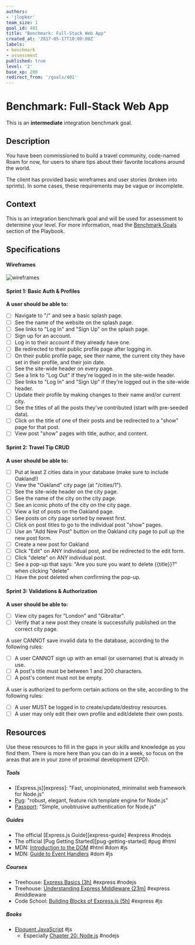 ```yaml
---
authors:
- 'jlopker'
team_size: 1
goal_id: 401
title: "Benchmark: Full-Stack Web App"
created_at: '2017-05-17T10:00:00Z'
labels:
- benchmark
- assessment
published: true
level: '2'
base_xp: 200
redirect_from: '/goals/401'
---
```


# Benchmark: Full-Stack Web App

This is an **intermediate** integration benchmark goal.

## Description

You have been commissioned to build a travel community, code-named Roam for now, for users to share tips about their favorite locations around the world.

The client has provided basic wireframes and user stories (broken into sprints). In some cases, these requirements may be vague or incomplete.

## Context

This is an integration benchmark goal and will be used for assessment to determine your level. For more information, read the [Benchmark Goals](https://playbook.learnersguild.org/Learning_Guide/Goals/Benchmark_Goals.html) section of the Playbook.

## Specifications

#### Wireframes
![wireframes](https://cloud.githubusercontent.com/assets/3010270/25254113/c2660cca-25d8-11e7-9a1b-22c254e9b75f.png)

#### Sprint 1: Basic Auth & Profiles

**A user should be able to:**

- [ ] Navigate to "/" and see a basic splash page.
- [ ] See the name of the website on the splash page.
- [ ] See links to "Log In" and "Sign Up" on the splash page.
- [ ] Sign up for an account.
- [ ] Log in to their account if they already have one.
- [ ] Be redirected to their public profile page after logging in.
- [ ] On their public profile page, see their name, the current city they have set in their profile, and their join date.
- [ ] See the site-wide header on every page.
- [ ] See a link to "Log Out" if they're logged in in the site-wide header.
- [ ] See links to "Log In" and "Sign Up" if they're logged out in the site-wide header.
- [ ] Update their profile by making changes to their name and/or current city.
- [ ] See the titles of all the posts they've contributed (start with pre-seeded data).
- [ ] Click on the title of one of their posts and be redirected to a "show" page for that post.
- [ ] View post "show" pages with title, author, and content.

#### Sprint 2: Travel Tip CRUD

**A user should be able to:**

- [ ] Put at least 2 cities data in your database (make sure to include Oakland!)
- [ ] View the "Oakland" city page (at "/cities/1").
- [ ] See the site-wide header on the city page.
- [ ] See the name of the city on the city page.
- [ ] See an iconic photo of the city on the city page.
- [ ] View a list of posts on the Oakland page.
- [ ] See posts on city page sorted by newest first.
- [ ] Click on post titles to go to the individual post "show" pages.
- [ ] Use an "Add New Post" button on the Oakland city page to pull up the new post form.
- [ ] Create a new post for Oakland
- [ ] Click "Edit" on ANY individual post, and be redirected to the edit form.
- [ ] Click "delete" on ANY individual post.
- [ ] See a pop-up that says: "Are you sure you want to delete {{title}}?" when clicking "delete"
- [ ] Have the post deleted when confirming the pop-up.

#### Sprint 3: Validations & Authorization

**A user should be able to:**

- [ ] View city pages for "London" and "Gibraltar".
- [ ] Verify that a new post they create is successfully published on the correct city page.

A user CANNOT save invalid data to the database, according to the following rules:

- [ ] A user CANNOT sign up with an email (or username) that is already in use.
- [ ] A post's title must be between 1 and 200 characters.
- [ ] A post's content must not be empty.

A user is authorized to perform certain actions on the site, according to the following rules:

- [ ] A user MUST be logged in to create/update/destroy resources.
- [ ] A user may only edit their own profile and edit/delete their own posts.

## Resources

Use these resources to fill in the gaps in your skills and knowledge as you find them. There is more here than you can do in a week, so focus on the areas that are in your zone of proximal development (ZPD).

##### Tools

- [Express.js][express]: "Fast, unopinionated, minimalist web framework for Node.js"
- [Pug](https://pugjs.org/api/getting-started.html): "robust, elegant, feature rich template engine for Node.js"
- [Passport](http://passportjs.org/): "Simple, unobtrusive authentication for Node.js"

##### Guides

- The official [Express.js Guide][express-guide] #express #nodejs
- The official [Pug Getting Started][pug-getting-started] #pug #html
- MDN: [Introduction to the DOM](https://developer.mozilla.org/en-US/docs/Web/API/Document_Object_Model/Introduction) #html #dom #js
- MDN: [Guide to Event Handlers](https://developer.mozilla.org/en-US/docs/Web/Guide/Events/Event_handlers) #dom #js

##### Courses

- Treehouse: [Express Basics (3h)](https://teamtreehouse.com/library/express-basics) #express #nodejs
- Treehouse: [Understanding Express Middleware (23m)](https://teamtreehouse.com/library/understanding-express-middleware-2) #express #middleware
- Code School: [Building Blocks of Express.js (5h)](https://www.codeschool.com/courses/building-blocks-of-express-js) #express #js

##### Books

- [Eloquent JavaScript](http://eloquentjavascript.net) #js
  - Especially [Chapter 20: Node.js](http://eloquentjavascript.net/20_node.html) #nodejs
